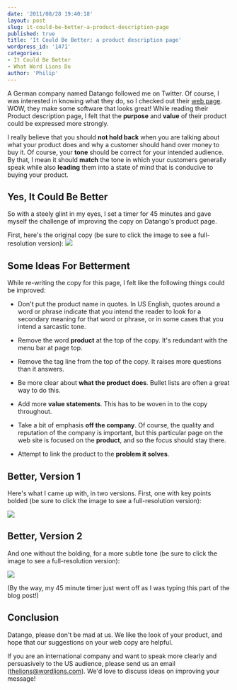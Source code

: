 ```yaml
---
date: '2011/08/28 19:40:18'
layout: post
slug: it-could-be-better-a-product-description-page
published: true
title: 'It Could Be Better: a product description page'
wordpress_id: '1471'
categories:
- It Could Be Better
- What Word Lions Do
author: 'Philip'
---
```


A German company named Datango followed me on Twitter. Of course, I was interested in knowing what they do, so I checked out their [web page](http://datango.com). WOW, they make some software that looks great! While reading their Product description page, I felt that the **purpose** and **value** of their product could be expressed more strongly.

I really believe that you should **not hold back** when you are talking about what your product does and why a customer should hand over money to buy it. Of course, your **tone** should be correct for your intended audience. By that, I mean it should **match** the tone in which your customers generally speak while also **leading** them into a state of mind that is conducive to buying your product.


## Yes, It Could Be Better


So with a steely glint in my eyes, I set a timer for 45 minutes and gave myself the challenge of improving the copy on Datango's product page.

First, here's the original copy (be sure to click the image to see a full-resolution version):
<img src="http://wordlions.com/wp-content/uploads/2011/08/datango_before.png" />

## Some Ideas For Betterment


While re-writing the copy for this page, I felt like the following things could be improved:



	
* Don't put the product name in quotes. In US English, quotes around a word or phrase indicate that you intend the reader to look for a secondary meaning for that word or phrase, or in some cases that you intend a sarcastic tone.

	
* Remove the word **product** at the top of the copy. It's redundant with the menu bar at page top.

	
* Remove the tag line from the top of the copy. It raises more questions than it answers.

	
* Be more clear about **what the product does**. Bullet lists are often a great way to do this.

	
* Add more **value statements**. This has to be woven in to the copy throughout.

	
* Take a bit of emphasis **off the company**. Of course, the quality and reputation of the company is important, but this particular page on the web site is focused on the **product**, and so the focus should stay there.

	
* Attempt to link the product to the **problem it solves**.




## Better, Version 1




Here's what I came up with, in two versions. First, one with key points bolded (be sure to click the image to see a full-resolution version):






<img src="http://wordlions.com/wp-content/uploads/2011/08/datango_after.png" />






## Better, Version 2




And one without the bolding, for a more subtle tone (be sure to click the image to see a full-resolution version):

<img src="http://wordlions.com/wp-content/uploads/2011/08/datango_after_nobold.png" />

(By the way, my 45 minute timer just went off as I was typing this part of the blog post!)




## Conclusion


Datango, please don't be mad at us. We like the look of your product, and hope that our suggestions on your web copy are helpful.

If you are an international company and want to speak more clearly and persuasively to the US audience, please send us an email (thelions@wordlions.com). We'd love to discuss ideas on improving your message!
